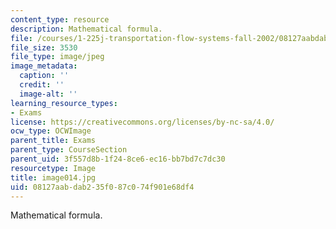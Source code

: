```yaml
---
content_type: resource
description: Mathematical formula.
file: /courses/1-225j-transportation-flow-systems-fall-2002/08127aabdab235f087c074f901e68df4_image014.jpg
file_size: 3530
file_type: image/jpeg
image_metadata:
  caption: ''
  credit: ''
  image-alt: ''
learning_resource_types:
- Exams
license: https://creativecommons.org/licenses/by-nc-sa/4.0/
ocw_type: OCWImage
parent_title: Exams
parent_type: CourseSection
parent_uid: 3f557d8b-1f24-8ce6-ec16-bb7bd7c7dc30
resourcetype: Image
title: image014.jpg
uid: 08127aab-dab2-35f0-87c0-74f901e68df4
---
```

Mathematical formula.